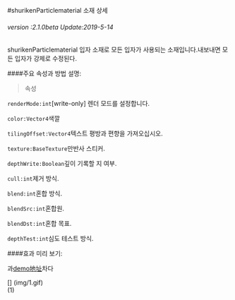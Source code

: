 #shurikenParticlematerial 소재 상세

###### *version :2.1.0beta   Update:2019-5-14*

shurikenParticlematerial 입자 소재로 모든 입자가 사용되는 소재입니다.내보내면 모든 입자가 강제로 수정된다.

####주요 속성과 방법 설명:

> 속성

`renderMode:int`[write-only] 렌더 모드를 설정합니다.

`color:Vector4`색깔

`tilingOffset:Vector4`텍스트 평방과 편향을 가져오십시오.

`texture:BaseTexture`만반사 스티커.

`depthWrite:Boolean`깊이 기록할 지 여부.

`cull:int`제거 방식.

`blend:int`혼합 방식.

`blendSrc:int`혼합원.

`blendDst:int`혼합 목표.

`depthTest:int`심도 테스트 방식.

####효과 미리 보기:

과[demo地址](https://layaair.ldc.layabox.com/demo2/?language=ch&category=3d&group=Particle3D&name=Particle_BurningGround)차다

[] (img/1.gif)<br>(1)

